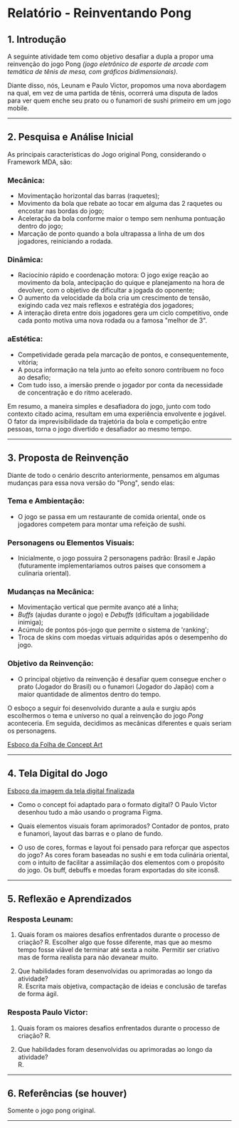 # Relatório - Reinventando Pong

## 1. Introdução  
A seguinte atividade tem como objetivo desafiar a dupla a propor uma reinvenção do jogo Pong _(jogo eletrônico de esporte de arcade com temática de tênis de mesa, com gráficos bidimensionais)_. 

Diante disso, nós, Leunam e Paulo Victor, propomos uma nova abordagem na qual, em vez de uma partida de tênis, ocorrerá uma disputa de lados para ver quem enche seu prato ou o funamori de sushi primeiro em um jogo mobile.
 
---

## 2. Pesquisa e Análise Inicial  
As principais características do Jogo original Pong, considerando o Framework MDA, são:

### Mecânica: 
- Movimentação horizontal das barras (raquetes);
- Movimento da bola que rebate ao tocar em alguma das 2 raquetes ou encostar nas bordas do jogo;
- Aceleração da bola conforme maior o tempo sem nenhuma pontuação dentro do jogo;
- Marcação de ponto quando a bola ultrapassa a linha de um dos jogadores, reiniciando a rodada.

### Dinâmica: 
- Raciocínio rápido e coordenação motora: O jogo exige reação ao movimento da bola, antecipação do quique e planejamento na hora de devolver, com o objetivo de dificultar a jogada do oponente;
- O aumento da velocidade da bola cria um crescimento de tensão, exigindo cada vez mais reflexos e estratégia dos jogadores;
- A interação direta entre dois jogadores gera um ciclo competitivo, onde cada ponto motiva uma nova rodada ou a famosa "melhor de 3".

### aEstética: 
- Competividade gerada pela marcação de pontos, e consequentemente, vitória;
- A pouca informação na tela junto ao efeito sonoro contribuem no foco ao desafio;
- Com tudo isso, a imersão prende o jogador por conta da necessidade de concentração e do ritmo acelerado.

Em resumo, a maneira simples e desafiadora do jogo, junto com todo contexto citado acima, resultam em uma experiência envolvente e jogável. O fator da imprevisibilidade da trajetória da bola e competição entre pessoas, torna o jogo divertido e desafiador ao mesmo tempo.

---

## 3. Proposta de Reinvenção  
Diante de todo o cenário descrito anteriormente, pensamos em algumas mudanças para essa nova versão do "Pong", sendo elas:

### Tema e Ambientação: 
- O jogo se passa em um restaurante de comida oriental, onde os jogadores competem para montar uma refeição de sushi.

### Personagens ou Elementos Visuais:
- Inicialmente, o jogo possuira 2 personagens padrão: Brasil e Japão (futuramente implementariamos outros paises que consomem a culinaria oriental).

### Mudanças na Mecânica: 
- Movimentação vertical que permite avanço até a linha;
- *Buffs* (ajudas durante o jogo) e *Debuffs* (dificultam a jogabilidade inimiga);
- Acúmulo de pontos pós-jogo que permite o sistema de 'ranking';
- Troca de skins com moedas virtuais adquiridas após o desempenho do jogo.

### Objetivo da Reinvenção:
- O principal objetivo da reinvenção é desafiar quem consegue encher o prato (Jogador do Brasil) ou o funamori (Jogador do Japão) com a maior quantidade de alimentos dentro do tempo.

O esboço a seguir foi desenvolvido durante a aula e surgiu após escolhermos o tema e universo no qual a reinvenção do jogo *Pong* aconteceria. Em seguida, decidimos as mecânicas diferentes e quais seriam os personagens.

[Esboço da Folha de Concept Art](https://github.com/leeunam/Semana_02/blob/main/Atividade%20de%20UX%20Reinventando%20Pong/assets/esboco.jpg)

---

## 4. Tela Digital do Jogo  
[Esboço da imagem da tela digital finalizada](https://github.com/leeunam/Semana_02/blob/main/Atividade%20de%20UX%20Reinventando%20Pong/assets/esboco.jpg)

- Como o concept foi adaptado para o formato digital?
O Paulo Victor desenhou tudo a mão usando o programa Figma.

- Quais elementos visuais foram aprimorados?
Contador de pontos, prato e funamori,  layout das barras e o plano de fundo.  

- O uso de cores, formas e layout foi pensado para reforçar que aspectos do jogo?
As cores foram baseadas no sushi e em toda culinária oriental, com o intuito de facilitar a assimilação dos elementos com o propósito do jogo. Os buff, debuffs e moedas foram exportadas do site icons8.

---

## 5. Reflexão e Aprendizados   

### Resposta Leunam:
1. Quais foram os maiores desafios enfrentados durante o processo de criação?
R. Escolher algo que fosse diferente, mas que ao mesmo tempo fosse viável de terminar até sexta a noite. Permitir ser criativo mas de forma realista para não devanear muito.

2. Que habilidades foram desenvolvidas ou aprimoradas ao longo da atividade?  
R. Escrita mais objetiva, compactação de ideias e conclusão de tarefas de forma ágil.

### Resposta Paulo Victor:
1. Quais foram os maiores desafios enfrentados durante o processo de criação?
R. 

2. Que habilidades foram desenvolvidas ou aprimoradas ao longo da atividade?  
R. 

---

## 6. Referências (se houver)  
Somente o jogo pong original.

---
